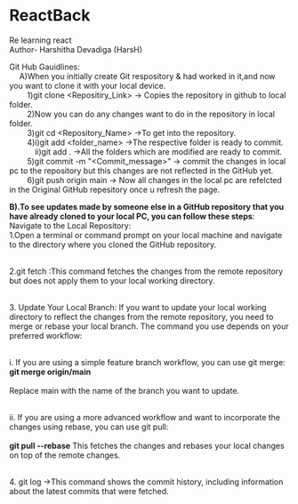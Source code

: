 # ReactBack
Re learning react
<br>Author- Harshitha Devadiga (HarsH)

Git Hub Gauidlines:
<br>&emsp;
A)When you initially create Git respository & had worked in it,and now you want to clone it with your local device.
          <br>&emsp;&emsp;
1)git clone <Repositiry_Link> -> Copies the repository in github to local folder.
          <br>&emsp;&emsp;
2)Now you can do any changes want to do in the repository in local folder.
		<br>&emsp;&emsp;
3)git cd <Repository_Name> ->To get into the repository.
		<br>&emsp;&emsp;
4)i)git add <folder_name> ->The respective folder is ready to commit.
 		<br>&emsp;&emsp;&emsp;
  ii)git add . ->All the folders which are modified are ready to commit.
		<br>&emsp;&emsp;
5)git commit -m "<Commit_message>" -> commit the changes in local pc to the repository but this changes are not reflected in the GitHub yet.
		<br>&emsp;&emsp;
6)git push origin main -> Now all changes in the local pc are refelcted in the Original GitHub repesitory once u refresh the page.


<b>B).To see updates made by someone else in a GitHub repository that you have already cloned to your local PC, you can follow these steps</b>:
&emsp;&emsp;
Navigate to the Local Repository:
<br>1.Open a terminal or command prompt on your local machine and navigate to the directory where you cloned the GitHub repository.<br>

<br>2.git fetch :This command fetches the changes from the remote repository but does not apply them to your local working directory.</br>

<br>3. Update Your Local Branch:
If you want to update your local working directory to reflect the changes from the remote repository, you need to merge or rebase your local branch. The command you use depends on your preferred workflow:<br>

<br>i. If you are using a simple feature branch workflow, you can use git merge:
<b>git merge origin/main</b></br>
<br>Replace main with the name of the branch you want to update.</br>

<br>ii. If you are using a more advanced workflow and want to incorporate the changes using rebase, you can use git pull:</br>
<br><b>git pull --rebase</b>
This fetches the changes and rebases your local changes on top of the remote changes.<br>

<br>4. git log ->This command shows the commit history, including information about the latest commits that were fetched.</br>
